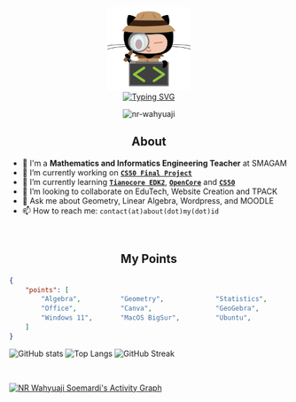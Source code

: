 <div align="center">
  <img src="https://raw.githubusercontent.com/nrwahyuaji/nrwahyuaji/main/lgi-img.png" alt="GitHub Computer security" height="150">
</div>
<div align="center">
  <a href="https://git.io/typing-svg"><img src="http://readme-typing-svg.herokuapp.com?font=Inconsolata&weight=900&size=25&pause=1000&color=D47900&center=true&vCenter=true&width=600&lines=Hi!%F0%9F%91%8B%2C+I'm+NR+Wahyuaji+Soemardi;Mathematics+Teacher;Informatics+Engineering+Teacher" alt="Typing SVG" /></a>
  <p align="center"> <img src="https://komarev.com/ghpvc/?username=nrwahyuaji&label=Profile%20views&color=0e75b6&style=flat" alt="nr-wahyuaji" /> </p>
</div>

<h2 align="center">About</h2>

- 🏫 I'm a <b>Mathematics and Informatics Engineering Teacher</b> at SMAGAM
- 🔭 I’m currently working on <a href="https://cs50.harvard.edu/indonesia/2023/project/"><b>`CS50 Final Project`</b></a>
- 🌱 I’m currently learning <a href="https://github.com/edk2-porting"><b>`Tianocore EDK2`</b></a>, <a href="https://dortania.github.io/OpenCore-Install-Guide/"><b>`OpenCore`</b></a> and <a href="https://cs50.harvard.edu/indonesia/2023/"><b>`CS50`</b></a>
- 👯 I’m looking to collaborate on EduTech, Website Creation and TPACK
- 💬 Ask me about Geometry, Linear Algebra, Wordpress, and MOODLE
- 📫 How to reach me: `contact(at)about(dot)my(dot)id`

<br>
<h2 align="center">My Points</h2>

```json
{
    "points": [
        "Algebra",          "Geometry",             "Statistics",         "Calculus",
        "Office",           "Canva",                "GeoGebra",           "VSCode",
        "Windows 11",       "MacOS BigSur",         "Ubuntu",             "CloudLinux"
    ]
}
```

![GitHub stats](https://github-readme-stats.vercel.app/api?username=nrwahyuaji&theme=codeSTACKr&show_icons=true&count_private=true&hide_title=true&hide_border=true)
![Top Langs](https://github-readme-stats.vercel.app/api/top-langs/?username=nrwahyuaji&layout=default&theme=codeSTACKr&hide=html&hide_border=true&card_width=330)
![GitHub Streak](http://github-readme-streak-stats.herokuapp.com?user=nrwahyuaji&theme=codeSTACKr&hide_border=true&date_format=M%20j%5B%2C%20Y%5D)



<br>

[![NR Wahyuaji Soemardi's Activity Graph](https://github-readme-activity-graph.cyclic.app/graph?username=nrwahyuaji&hide_border=true&border_radius=5px&bg_color=22272e&color=fff&line=f28a00&point=fff)](https://about.my.id)

